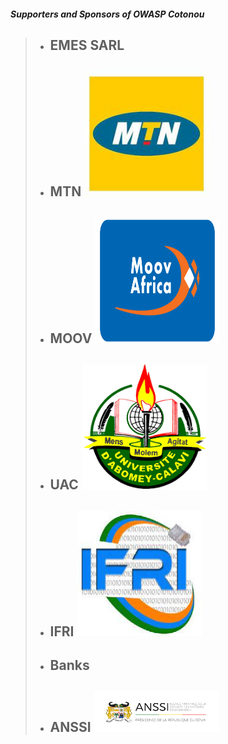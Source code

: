 #### *Supporters and Sponsors of OWASP Cotonou*

> * ## EMES SARL
> * ## MTN <img alt="mtn-logo" src="assets/images/mtn.jpeg" width="200px" height="200px">
> * ## MOOV <img alt="moov-logo" src="assets/images/moov.png" width="200px" height="200px">
> * ## UAC <img alt="uac-logo" src="assets/images/uac.png" width="200px" height="200px">
> * ## IFRI <img alt="ifri-logo" src="assets/images/ifri.jpeg" width="200px" height="200px">
> * ## Banks
> * ## ANSSI <img alt="anssi-logo" src="assets/images/anssi.png" width="200px" >
